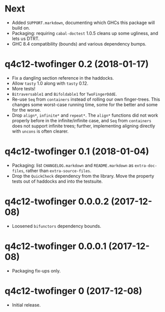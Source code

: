 Next
====

* Added `SUPPORT.markdown`, documenting which GHCs this package will build on.
* Packaging: requiring `cabal-doctest` 1.0.5 cleans up some ugliness, and lets us DTRT.
* GHC 8.4 compatibility (bounds) and various dependency bumps.

q4c12-twofinger 0.2 (2018-01-17)
================================

* Fix a dangling section reference in the haddocks.
* Allow `tasty` 1.0 along with `tasty` 0.12.
* More tests!
* `Bitraversable1` and `Bifoldable1` for `TwoFingerOddE`.
* Re-use `Seq` from `containers` instead of rolling our own finger-trees. This changes some worst-case running time, some for the better and some for the worse.
* Drop `align*`, `infinite*` and `repeat*`. The `align*` functions did not work properly before in the infinite/infinite case, and `Seq` from `containers` does not support infinite trees; further, implementing aligning directly with `uncons` is often clearer.

q4c12-twofinger 0.1 (2018-01-04)
================================

* Packaging: list `CHANGELOG.markdown` and `README.markdown` as `extra-doc-files`, rather than `extra-source-files`.
* Drop the `QuickCheck` dependency from the library. Move the property tests out of haddocks and into the testsuite.

q4c12-twofinger 0.0.0.2 (2017-12-08)
====================================

* Loosened `bifunctors` dependency bounds.

q4c12-twofinger 0.0.0.1 (2017-12-08)
====================================

* Packaging fix-ups only.

q4c12-twofinger 0 (2017-12-08)
==============================

* Initial release.

